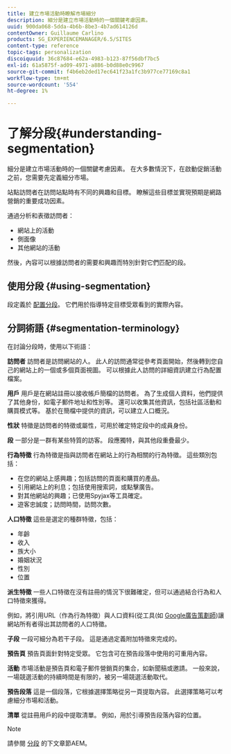 ```yaml
---
title: 建立市場活動時瞭解市場細分
description: 細分是建立市場活動時的一個關鍵考慮因素。
uuid: 900da068-5dda-4b6b-8be3-4b7ad614126d
contentOwner: Guillaume Carlino
products: SG_EXPERIENCEMANAGER/6.5/SITES
content-type: reference
topic-tags: personalization
discoiquuid: 36c87684-e62a-4983-b123-87f56dbf7bc5
exl-id: 61a5875f-ad09-4971-a886-b0d88e0c9967
source-git-commit: f4b6eb2ded17ec641f23a1fc3b977ce77169c8a1
workflow-type: tm+mt
source-wordcount: '554'
ht-degree: 1%

---
```


# 了解分段{#understanding-segmentation}

細分是建立市場活動時的一個關鍵考慮因素。 在大多數情況下，在啟動促銷活動之前，您需要先定義細分市場。

站點訪問者在訪問站點時有不同的興趣和目標。 瞭解這些目標並實現預期是網路營銷的重要成功因素。

通過分析和表徵訪問者：

* 網站上的活動
* 側面像
* 其他網站的活動

然後，內容可以根據訪問者的需要和興趣而特別針對它們匹配的段。

## 使用分段 {#using-segmentation}

段定義於 [配置分段](/help/sites-administering/campaign-segmentation.md)。 它們用於指導特定目標受眾看到的實際內容。

## 分詞術語 {#segmentation-terminology}

在討論分段時，使用以下術語：

**訪問者** 訪問者是訪問網站的人。 此人的訪問通常從參考頁面開始，然後轉到您自己的網站上的一個或多個頁面視圖。 可以根據此人訪問的詳細資訊建立行為配置檔案。

**用戶** 用戶是在網站註冊以接收帳戶簡檔的訪問者。 為了生成個人資料，他們提供了其他身份，如電子郵件地址和性別等。 還可以收集其他資訊，包括社區活動和購買模式等。 基於在簡檔中提供的資訊，可以建立人口概況。

**性狀** 特徵是訪問者的特徵或屬性，可用於確定特定段中的成員身份。

**段** 一部分是一群有某些特質的訪客。 段應獨特，與其他段重疊最少。

**行為特徵** 行為特徵是指與訪問者在網站上的行為相關的行為特徵。 這些類別包括：

* 在您的網站上感興趣；包括訪問的頁面和購買的產品。
* 引用網站上的利息；包括使用搜索詞，或點擊廣告。
* 對其他網站的興趣；已使用Spyjax等工具確定。
* 遊客忠誠度；訪問時間，訪問次數。

**人口特徵** 這些是選定的種群特徵，包括：

* 年齡
* 收入
* 族大小
* 婚姻狀況
* 性別
* 位置

**派生特徵** 一些人口特徵在沒有註冊的情況下很難確定，但可以通過結合行為和人口特徵來獲得。

例如，將引用URL（作為行為特徵）與人口資料(從工具(如 [Google廣告策劃師](https://www.google.com/adplanner/))讓網站所有者得出其訪問者的人口特徵。

**子段** 一段可細分為若干子段。 這是通過定義附加特徵來完成的。

**預告頁** 預告頁面針對特定受眾。 它包含可在預告段落中使用的可重用內容。

**活動** 市場活動是預告頁和電子郵件營銷頁的集合，如新聞稿或邀請。 一般來說，一場競選活動的持續時間是有限的，被另一場競選活動取代。

**預告段落** 這是一個段落，它根據選擇策略從另一頁提取內容。 此選擇策略可以考慮細分市場和活動。

**清單** 從註冊用戶的段中提取清單。 例如，用於引導預告段落內容的位置。

>[!NOTE]
>
>請參閱 [分段](/help/sites-administering/campaign-segmentation.md) 的下文章節AEM。
